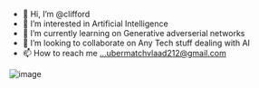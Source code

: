 - 👋 Hi, I’m @clifford
- 👀 I’m interested in Artificial Intelligence
- 🌱 I’m currently learning on Generative adverserial networks
- 💞️ I’m looking to collaborate on Any Tech stuff dealing with AI
- 📫 How to reach me ...ubermatchvlaad212@gmail.com

![image](https://user-images.githubusercontent.com/37869706/200823045-c35d8eb2-0bbd-4cfa-ae89-377675c33ac8.png)

<!---
cliffordkleinsr/cliffordkleinsr is a ✨ special ✨ repository because its `README.md` (this file) appears on your GitHub profile.
You can click the Preview link to take a look at your changes.
--->
